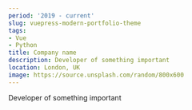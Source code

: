 ```yaml
---
period: '2019 - current'
slug: vuepress-modern-portfolio-theme
tags:
- Vue
- Python
title: Company name
description: Developer of something important
location: London, UK
image: https://source.unsplash.com/random/800x600
---
```

Developer of something important
